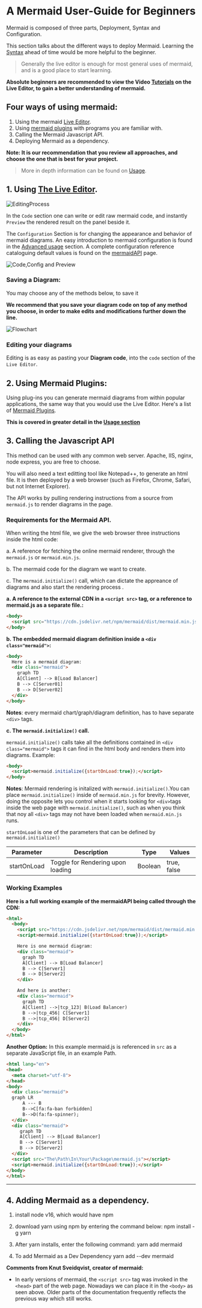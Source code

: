 # A Mermaid User-Guide for Beginners
Mermaid is composed of three parts, Deployment, Syntax and Configuration.

This section talks about the different ways to deploy Mermaid. Learning the [Syntax](./n00b-syntaxReference.md) ahead of time would be more helpful to the beginner.

>Generally the live editor is enough for most general uses of mermaid, and is a good place to start learning.

**Absolute beginners are recommended to view the Video [Tutorials](./Tutorials.md) on the Live Editor, to gain a better understanding of mermaid.**

## Four ways of using mermaid:
1. Using the mermaid [Live Editor](https://mermaid-js.github.io/mermaid-live-editor/).
2. Using [mermaid plugins](./integrations.md) with programs you are familiar with.
3. Calling the Mermaid Javascript API.
4. Deploying Mermaid as a dependency.

**Note: It is our recommendation that you review all approaches, and choose the one that is best for your project.**

>More in depth information can be found on [Usage](./usage.md).

## 1. Using [The Live Editor](https://mermaidjs.github.io/mermaid-live-editor).

![EditingProcess](./img/Editing-process.png )

In the `Code` section one can write or edit raw mermaid code, and instantly `Preview` the rendered result on the panel beside it.

The `Configuration` Section is for changing the appearance and behavior of mermaid diagrams. An easy introduction to mermaid configuration is found in the [Advanced usage](./n00b-advanced.md) section. A complete configuration reference cataloguing default values is found on the [mermaidAPI](Setup.md) page.


![Code,Config and Preview](./img/Code-Preview-Config.png)

### Saving a Diagram:
You may choose any of the methods below, to save it

**We recommend that you save your diagram code on top of any method you choose, in order to make edits and modifications further down the line.**

![Flowchart](./img/Live-Editor-Choices.png)

### Editing your diagrams
Editing is as easy as pasting your **Diagram code**, into the `code` section of the `Live Editor`.


## 2. Using Mermaid Plugins:

Using plug-ins you can generate mermaid diagrams from within popular applications, the same way that you would use the Live Editor. Here's a list of [Mermaid Plugins](./integrations.md).

**This is covered in greater detail in the [Usage section](usage.md)**

## 3. Calling the Javascript API

This method can be used with any common web server. Apache, IIS, nginx, node express, you are free to choose.

You will also need a text editting tool like Notepad++, to generate an html file. It is then deployed by a web browser (such as Firefox, Chrome, Safari, but not Internet Explorer).

The API works by pulling rendering instructions from a source from `mermaid.js` to render diagrams in the page.


###  Requirements for the Mermaid API.

When writing the html file, we give the web browser three instructions inside the html code:

a. A reference for fetching the online mermaid renderer, through the `mermaid.js` or `mermaid.min.js`.

b. The mermaid code for the diagram we want to create.

c. The `mermaid.initialize()` call, which can dictate the appreance of diagrams and also start the rendering process .


**a. A reference to the external CDN in a `<script src>` tag, or a reference to mermaid.js as a separate file.:**

```html
<body>
  <script src="https://cdn.jsdelivr.net/npm/mermaid/dist/mermaid.min.js"></script>
</body>
```

**b. The embedded mermaid diagram definition inside a `<div class="mermaid">`:**

```html
<body>
  Here is a mermaid diagram:
  <div class="mermaid">
    graph TD
    A[Client] --> B[Load Balancer]
    B --> C[Server01]
    B --> D[Server02]
  </div>
</body>
```
**Notes**: every mermaid chart/graph/diagram definition, has to have separate `<div>` tags.

**c. The `mermaid.initialize()` call.**

`mermaid.initialize()` calls take all the definitions contained in `<div class="mermaid">` tags it can find in the html body and renders them into diagrams. Example:
```html
<body>
  <script>mermaid.initialize({startOnLoad:true});</script>
</body>
```

**Notes**:
Mermaid rendering is initalized with `mermaid.initialize()`.You can place `mermaid.initialize()` inside of `mermaid.min.js` for brevity. However, doing the opposite lets you control when it starts looking for `<div>`tags inside the web page with `mermaid.initialize()`, such as when you think that noy all `<div>` tags may not have been loaded when `mermaid.min.js` runs.

`startOnLoad` is one of the parameters that can be defined by `mermaid.initialize()`

| Parameter | Description     | Type   | Values                                               |
| --------- | --------------- | ------ | ---------------------------------------------------- |
|startOnLoad| Toggle for Rendering upon loading | Boolean | true, false                       |

### Working Examples

**Here is a full working example of the mermaidAPI being called through the CDN:**

```html
<html>
  <body>
    <script src="https://cdn.jsdelivr.net/npm/mermaid/dist/mermaid.min.js"></script>
    <script>mermaid.initialize({startOnLoad:true});</script>

    Here is one mermaid diagram:
    <div class="mermaid">
      graph TD
      A[Client] --> B[Load Balancer]
      B --> C[Server1]
      B --> D[Server2]
    </div>

    And here is another:
    <div class="mermaid">
      graph TD
      A[Client] -->|tcp_123| B(Load Balancer)
      B -->|tcp_456| C[Server1]
      B -->|tcp_456| D[Server2]
    </div>
  </body>
</html>
```
**Another Option:**
In this example mermaid.js is referenced in `src` as a separate JavaScript file, in an example Path.
```html
<html lang="en">
<head>
  <meta charset="utf-8">
</head>
<body>
  <div class="mermaid">
  graph LR
      A --- B
      B-->C[fa:fa-ban forbidden]
      B-->D(fa:fa-spinner);
  </div>
  <div class="mermaid">
     graph TD
     A[Client] --> B[Load Balancer]
     B --> C[Server1]
     B --> D[Server2]
  </div>
  <script src="The\Path\In\Your\Package\mermaid.js"></script>
  <script>mermaid.initialize({startOnLoad:true});</script>
</body>
</html>
```


---
## 4. Adding Mermaid as a dependency.

1. install node v16, which would have npm

2. download yarn using npm by entering the command below:
    npm install -g yarn

3. After yarn installs, enter the following command:
    yarn add mermaid

4. To add Mermaid as a Dev Dependency
    yarn add --dev mermaid



**Comments from Knut Sveidqvist, creator of mermaid:**
- In early versions of mermaid, the `<script src>` tag was invoked in the `<head>` part of the web page. Nowadays we can place it in the `<body>` as seen above. Older parts of the documentation frequently reflects the previous way which still works.
